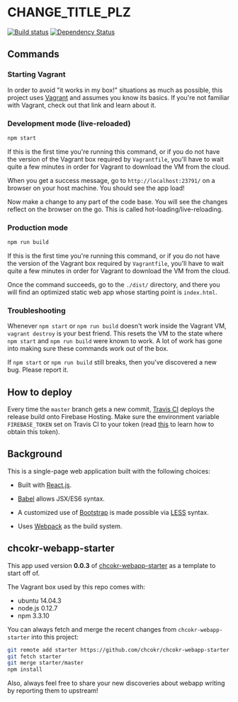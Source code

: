 # CHANGE_TITLE_PLZ

[![Build
status](https://travis-ci.org/chcokr/chcokr-webapp-starter.svg)](https://travis-ci.org/chcokr/chcokr-webapp-starter)
[![Dependency
Status](https://david-dm.org/chcokr/chcokr-webapp-starter.svg)](https://david-dm.org/chcokr/chcokr-webapp-starter)

## Commands

### Starting Vagrant

In order to avoid "it works in my box!" situations as much as possible, this
project uses [Vagrant](https://docs.vagrantup.com/v2/getting-started/) and
assumes you know its basics.
If you're not familiar with Vagrant, check out that link and learn about it.

### Development mode (live-reloaded)

```Bash
npm start
```

If this is the first time you're running this command, or if you do not have the
version of the Vagrant box required by `Vagrantfile`, you'll have to wait quite
a few minutes in order for Vagrant to download the VM from the cloud.

When you get a success message, go to `http://localhost:23791/` on a browser on
your host machine.
You should see the app load!

Now make a change to any part of the code base.
You will see the changes reflect on the browser on the go.
This is called hot-loading/live-reloading.

### Production mode

```Bash
npm run build
```

If this is the first time you're running this command, or if you do not have the
version of the Vagrant box required by `Vagrantfile`, you'll have to wait quite
a few minutes in order for Vagrant to download the VM from the cloud.

Once the command succeeds, go to the `./dist/` directory, and there you will
find an optimized static web app whose starting point is `index.html`.

### Troubleshooting

Whenever `npm start` or `npm run build` doesn't work inside the Vagrant VM,
`vagrant destroy` is your best friend.
This resets the VM to the state where `npm start` and `npm run build` were known
to work.
A lot of work has gone into making sure these commands work out of the box.

If `npm start` or `npm run build` still breaks, then you've discovered a new
bug.
Please report it.

## How to deploy

Every time the `master` branch gets a new commit, [Travis
CI](https://travis-ci.org) deploys the release build onto Firebase Hosting.
Make sure the environment variable `FIREBASE_TOKEN` set on Travis CI to your
token (read
[this](https://github.com/firebase/firebase-tools#using-with-ci-systems) to
learn how to obtain this token).

## Background

This is a single-page web application built with the following choices:

-   Built with [React.js](https://facebook.github.io/react/).

-   [Babel](https://babeljs.io) allows JSX/ES6 syntax.

-   A customized use of [Bootstrap](https://getbootstrap.com) is made possible
via [LESS](http://lesscss.org) syntax.

-   Uses [Webpack](https://webpack.github.io) as the build system.

## chcokr-webapp-starter

This app used version **0.0.3** of
[chcokr-webapp-starter](https://github.com/chcokr/chcokr-webapp-starter) as a
template to start off of.

The Vagrant box used by this repo comes with:
- ubuntu 14.04.3
- node.js 0.12.7
- npm 3.3.10

You can always fetch and merge the recent changes from `chcokr-webapp-starter`
into this project:

```bash
git remote add starter https://github.com/chcokr/chcokr-webapp-starter.git
git fetch starter
git merge starter/master
npm install
```

Also, always feel free to share your new discoveries about webapp writing by
reporting them to upstream!

